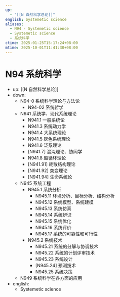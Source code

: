 ```yaml
---
up:
  - "[[N 自然科学总论]]"
english: Systemetic science
aliases:
  - N94 - Systemetic science
  - Systemetic science
  - 系统科学
ctime: 2025-01-25T15:17:24+08:00
mtime: 2025-10-01T11:41:30+08:00
---
```


# N94 系统科学

- up: [[N 自然科学总论]]
- down:
	- N94-0 系统科学理论与方法论
		- N94-02 系统哲学
	- N941 系统学、现代系统理论
		- N941.1 一般系统论
		- N941.3 系统动力学
		- N941.4 大系统理论
		- N941.5 灰色系统理论
		- N941.6 泛系理论
		- [N941.7] 混沌理论、协同学
		- N941.8 超循环理论
		- [N941.91] 耗散结构理论
		- [N941.92] 突变理论
		- [N941.94] 生命系统论
	- N945 系统工程
		- N945.1 系统分析
			- N945.11 环境分析、目标分析、结构分析
			- N945.12 系统模型、系统建模
			- N945.13 系统仿真
			- N945.14 系统辨识
			- N945.15 系统优化
			- N945.16 系统评价
			- N945.17 系统的可靠性和可行性
		- N945.2 系统技术
			- N945.21 系统的分解与协调技术
			- N945.22 系统的计划评审技术
			- N945.23 系统设计
			- [N945.24] 预测技术
			- N945.25 系统决策
	- N949 系统科学在各方面的应用
- english:
	- Systemetic science
